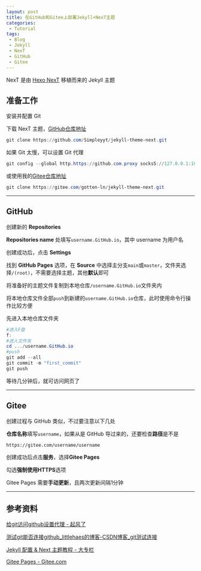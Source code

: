 ```yaml
---
layout: post 
title: 在GitHub和Gitee上部署Jekyll+NexT主题
categories:
 - Tutorial
tags:
 - Blog
 - Jekyll
 - NexT
 - GitHub
 - Gitee
---
```


NexT 是由 [Hexo NexT](https://github.com/iissnan/hexo-theme-next) 移植而来的 Jekyll 主题

<!--more-->

## 准备工作

安装并配置 Git

下载 NexT 主题，<a href="https://github.com/Simpleyyt/jekyll-theme-next" target="_blank">GitHub仓库地址</a>

```powershell
git clone https://github.com/Simpleyyt/jekyll-theme-next.git
```

如果 Git 太慢，可以设置 Git 代理

```powershell
git config --global http.https://github.com.proxy socks5://127.0.0.1:1080
```

或使用我的<a href="https://gitee.com/gotten-ln/jekyll-theme-next" target="_blank">Gitee仓库地址</a>

```powershell
git clone https://gitee.com/gotten-ln/jekyll-theme-next.git
```

---

## GitHub

创建新的 **Repositories**

**Repositories name** 处填写`username.GitHub.io`，其中 username 为用户名

创建成功后，点击 **Settings**

找到 **GitHub Pages** 选项，在 **Source** 中选择主分支`main`或`master`，文件夹选择`/(root)`，不需要选择主题，其他**默认**即可

将准备好的主题文件复制到本地仓库`/username.GitHub.io`文件夹内

将本地仓库文件全部`push`到新建的`username.GitHub.io`仓库，此时使用命令行操作比较方便

先进入本地仓库文件夹

```powershell
#进入F盘
f:
#进入文件夹
cd .../username.GitHub.io
#push
git add --all
git commit -m "first_commit"
git push
```

等待几分钟后，就可访问网页了

---

## Gitee

创建过程与 GitHub 类似，不过要注意以下几处

**仓库名称**填写`username`，如果从是 GitHub 导过来的，还要检查**路径**是不是

`https://gitee.com/username/username`

创建成功后点击**服务**，选择**Gitee Pages**

勾选**强制使用HTTPS**选项

Gitee Pages 需要**手动更新**，且两次更新间隔1分钟

---

## 参考资料

[给git访问github设置代理 - 起风了](https://www.dyxmq.cn/it/git/set-http-proxy-for-github.html)

[测试git能否连接github_littlehaes的博客-CSDN博客_git测试连接](https://blog.csdn.net/littlehaes/article/details/102082142)

[Jekyll 配置 & Next 主题教程 - 大专栏](https://www.dazhuanlan.com/2019/12/24/5e01f12f3f751/)

[Gitee Pages - Gitee.com](https://gitee.com/help/articles/4136#article-header0)

